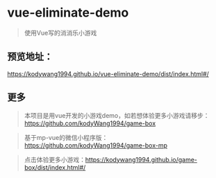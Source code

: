 # vue-eliminate-demo

> 使用Vue写的消消乐小游戏

## 预览地址：

https://kodywang1994.github.io/vue-eliminate-demo/dist/index.html#/

## 更多

> 本项目是用vue开发的小游戏demo，如若想体验更多小游戏请移步：https://github.com/kodyWang1994/game-box

> 基于mp-vue的微信小程序版：https://github.com/kodyWang1994/game-box-mp

> 点击体验更多小游戏：https://kodywang1994.github.io/game-box/dist/index.html#/
